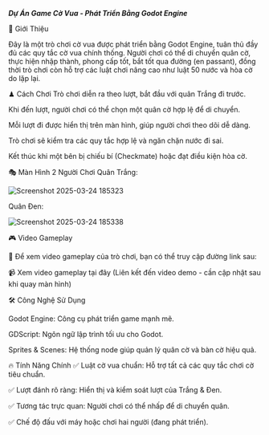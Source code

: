 _**Dự Án Game Cờ Vua - Phát Triển Bằng Godot Engine**_

🎯 Giới Thiệu

Đây là một trò chơi cờ vua được phát triển bằng Godot Engine, tuân thủ đầy đủ các quy tắc cờ vua chính thống. Người chơi có thể di chuyển quân cờ, thực hiện nhập thành, phong cấp tốt, bắt tốt qua đường (en passant), đồng thời trò chơi còn hỗ trợ các luật chơi nâng cao như luật 50 nước và hòa cờ do lặp lại.

♟ Cách Chơi
Trò chơi diễn ra theo lượt, bắt đầu với quân Trắng đi trước.

Khi đến lượt, người chơi có thể chọn một quân cờ hợp lệ để di chuyển.

Mỗi lượt đi được hiển thị trên màn hình, giúp người chơi theo dõi dễ dàng.

Trò chơi sẽ kiểm tra các quy tắc hợp lệ và ngăn chặn nước đi sai.

Kết thúc khi một bên bị chiếu bí (Checkmate) hoặc đạt điều kiện hòa cờ.

🎭 Màn Hình 2 Người Chơi
Quân Trắng:

![Screenshot 2025-03-24 185323](https://github.com/user-attachments/assets/14df2736-e710-4fda-abe1-6f909c0618ce)

Quân Đen:

![Screenshot 2025-03-24 185338](https://github.com/user-attachments/assets/c1ffc353-dedb-47ab-a659-42e5448323dc)

🎮 Video Gameplay

🚀 Để xem video gameplay của trò chơi, bạn có thể truy cập đường link sau:

📹 Xem video gameplay tại đây (Liên kết đến video demo - cần cập nhật sau khi quay màn hình)

🛠 Công Nghệ Sử Dụng

Godot Engine: Công cụ phát triển game mạnh mẽ.

GDScript: Ngôn ngữ lập trình tối ưu cho Godot.

Sprites & Scenes: Hệ thống node giúp quản lý quân cờ và bàn cờ hiệu quả.

🔥 Tính Năng Chính
✅ Luật cờ vua chuẩn: Hỗ trợ tất cả các quy tắc chơi cờ tiêu chuẩn.

✅ Lượt đánh rõ ràng: Hiển thị và kiểm soát lượt của Trắng & Đen.

✅ Tương tác trực quan: Người chơi có thể nhấp để di chuyển quân.

✅ Chế độ đấu với máy hoặc chơi hai người (đang phát triển).
